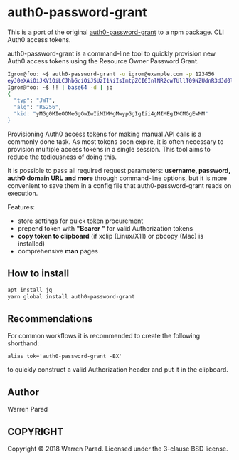 # auth0-password-grant
This is a port of the original [auth0-password-grant](https://github.com/Igrom/auth0-password-grant) to a npm package.
CLI Auth0 access tokens.

auth0-password-grant is a command-line tool to quickly provision new Auth0 access tokens using the Resource Owner Password Grant.

```sh
Igrom@foo: ~$ auth0-password-grant -u igrom@example.com -p 123456
eyJ0eXAiOiJKV1QiLCJhbGciOiJSUzI1NiIsImtpZCI6InlNR2cwTUllT09NZUdnR3dJd0lpTUlNTWdNd3lwR2dJZ0lpaTRnTUlNRWdJTUNNR2dFd01NIn0gCg==
Igrom@foo: ~$ !! | base64 -d | jq
{
  "typ": "JWT",
  "alg": "RS256",
  "kid: "yMGg0MIeOOMeGgGwIwIiMIMMgMwypGgIgIii4gMIMEgIMCMGgEwMM"
}
```

Provisioning Auth0 access tokens for making manual API calls is a commonly done task. As most tokens soon expire, it is often necessary to provision multiple access tokens in a single session. This tool aims to reduce the tediousness of doing this.

It is possible to pass all required request parameters: **username, password, auth0 domain URL and more** through command-line options, but it is more convenient to save them in a config file that auth0-password-grant reads on execution.

Features:
- store settings for quick token procurement
- prepend token with **"Bearer "** for valid Authorization tokens
- **copy token to clipboard** (if xclip (Linux/X11) or pbcopy (Mac) is installed)
- comprehensive **man** pages

## How to install
```sh
apt install jq
yarn global install auth0-password-grant
```

## Recommendations
For common workflows it is recommended to create the following shorthand:

  `alias tok='auth0-password-grant -BX'`

to quickly construct a valid Authorization header and put it in the clipboard.

## Author
Warren Parad

## COPYRIGHT
Copyright © 2018 Warren Parad.  Licensed under the 3-clause BSD license.

